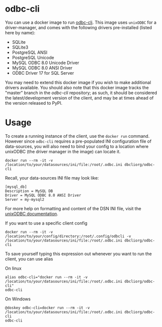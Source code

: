# odbc-cli

You can use a docker image to run [odbc-cli](https://detule.github.io/odbc-cli).  This image uses `unixODBC` for a driver-manager, and comes with the following drivers pre-installed (listed here by name):

* SQLite
* SQLite3
* PostgreSQL ANSI
* PostgreSQL Unicode
* MySQL ODBC 8.0 Unicode Driver
* MySQL ODBC 8.0 ANSI Driver
* ODBC Driver 17 for SQL Server

You may need to extend this docker image if you wish to make additional drivers available.  You should also note that this docker image tracks the "master" branch in the *odbc-cli* repository; as such, it should be considered the latest/development version of the client, and may be at times ahead of the version released to PyPI.

# Usage

To create a running instance of the client, use the `docker run` command.  However since `odbc-cli` requires a pre-populated INI configuration file of data-sources, you will also need to bind your config to a location where unixODBC (the driver manager in the image) can locate it.

```
docker run --rm -it -v /location/to/your/datasources/ini/file:/root/.odbc.ini dbcliorg/odbc-cli
```

Recall, your data-sources INI file may look like:

```
[mysql_db]
Description = MySQL DB
Driver = MySQL ODBC 8.0 ANSI Driver
Server = my-mysql2
```

For more help on formatting and content of the DSN INI file, visit the [unixODBC documentation](http://www.unixodbc.com/odbcinst.html).

If you want to use a specific client config

```
docker run --rm -it -v /location/to/your/config/directory:/root/.config/odbcli -v /location/to/your/datasources/ini/file:/root/.odbc.ini dbcliorg/odbc-cli
```

To save yourself typing this expression out whenever you want to run the client, you can use alias

On linux

```
alias odbc-cli="docker run --rm -it -v /location/to/your/datasources/ini/file:/root/.odbc.ini dbcliorg/odbc-cli"
odbc-cli
```

On Windows

```
@doskey odbc-cli=docker run --rm -it -v /location/to/your/datasources/ini/file:/root/.odbc.ini dbcliorg/odbc-cli
odbc-cli
```

